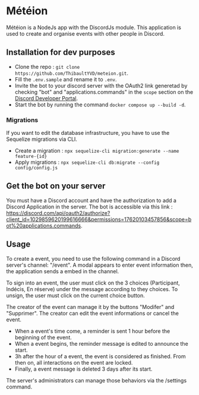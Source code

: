 # Météion

Météion is a NodeJs app with the DiscordJs module. This application is used to create and organise events with other people in Discord.

## Installation for dev purposes

- Clone the repo : `git clone https://github.com/ThibaultYVD/meteion.git`.
- Fill the `.env.sample` and rename it to `.env`.
- Invite the bot to your discord server with the OAuth2 link generetad by checking "bot" and "applications.commands" in the `scope` section on the [Discord Developer Portal](https://discord.com/developers/applications).
- Start the bot by running the command `docker compose up --build -d`.

### Migrations
If you want to edit the database infrastructure, you have to use the Sequelize migrations via CLI.
- Create a migration : `npx sequelize-cli migration:generate --name feature-{id}` 
- Apply migrations : `npx sequelize-cli db:migrate --config config/config.js`

## Get the bot on your server

You must have a Discord account and have the authorization to add a Discord Application in the server.
The bot is accessible via this link : https://discord.com/api/oauth2/authorize?client_id=1029859620199616666&permissions=17620103457856&scope=bot%20applications.commands.

## Usage

To create a event, you need to use the following command in a Discord server's channel: "/event".
A modal appears to enter event information then, the application sends a embed in the channel.

To sign into an event, the user must click on the 3 choices (Participant, Indécis, En réserve) under the message according to they choices. To unsign, the user must click on the current choice button.

The creator of the event can manage it by the buttons "Modifer" and "Supprimer". The creator can edit the event informations or cancel the event.

- When a event's time come, a reminder is sent 1 hour before the beginning of the event.
- When a event begins, the reminder message is edited to announce the start.
- 3h after the hour of a event, the event is considered as finished. From then on, all interactions on the event are locked.
- Finally, a event message is deleted 3 days after its start.

The server's administrators can manage those behaviors via the /settings command.